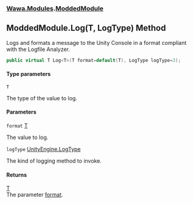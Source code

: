 ### [Wawa.Modules](Wawa.Modules.md 'Wawa.Modules').[ModdedModule](ModdedModule.md 'Wawa.Modules.ModdedModule')

## ModdedModule.Log<T>(T, LogType) Method

Logs and formats a message to the Unity Console in a format compliant with the Logfile Analyzer.

```csharp
public virtual T Log<T>(T format=default(T), LogType logType=3);
```
#### Type parameters

<a name='Wawa.Modules.ModdedModule.Log_T_(T,LogType).T'></a>

`T`

The type of the value to log.
#### Parameters

<a name='Wawa.Modules.ModdedModule.Log_T_(T,LogType).format'></a>

`format` [T](ModdedModule.Log(T,LogType).md#Wawa.Modules.ModdedModule.Log_T_(T,LogType).T 'Wawa.Modules.ModdedModule.Log<T>(T, LogType).T')

The value to log.

<a name='Wawa.Modules.ModdedModule.Log_T_(T,LogType).logType'></a>

`logType` [UnityEngine.LogType](https://docs.microsoft.com/en-us/dotnet/api/UnityEngine.LogType 'UnityEngine.LogType')

The kind of logging method to invoke.

#### Returns
[T](ModdedModule.Log(T,LogType).md#Wawa.Modules.ModdedModule.Log_T_(T,LogType).T 'Wawa.Modules.ModdedModule.Log<T>(T, LogType).T')  
The parameter [format](ModdedModule.Log(T,LogType).md#Wawa.Modules.ModdedModule.Log_T_(T,LogType).format 'Wawa.Modules.ModdedModule.Log<T>(T, LogType).format').
